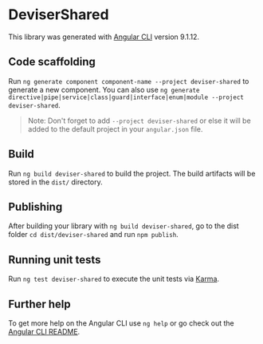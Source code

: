 # DeviserShared

This library was generated with [Angular CLI](https://github.com/angular/angular-cli) version 9.1.12.

## Code scaffolding

Run `ng generate component component-name --project deviser-shared` to generate a new component. You can also use `ng generate directive|pipe|service|class|guard|interface|enum|module --project deviser-shared`.
> Note: Don't forget to add `--project deviser-shared` or else it will be added to the default project in your `angular.json` file. 

## Build

Run `ng build deviser-shared` to build the project. The build artifacts will be stored in the `dist/` directory.

## Publishing

After building your library with `ng build deviser-shared`, go to the dist folder `cd dist/deviser-shared` and run `npm publish`.

## Running unit tests

Run `ng test deviser-shared` to execute the unit tests via [Karma](https://karma-runner.github.io).

## Further help

To get more help on the Angular CLI use `ng help` or go check out the [Angular CLI README](https://github.com/angular/angular-cli/blob/master/README.md).
